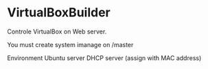 # VirtualBoxBuilder

Controle VirtualBox on Web server.

You must create system imanage on /master

Environment
Ubuntu server
DHCP server (assign with MAC address)
